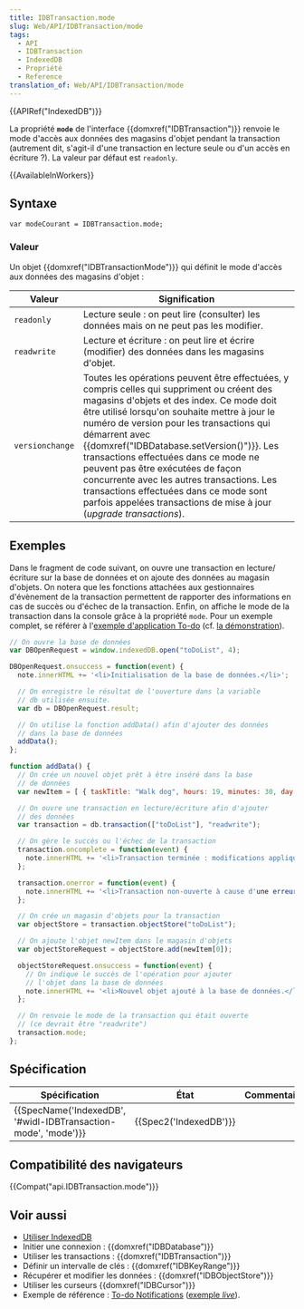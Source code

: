 ```yaml
---
title: IDBTransaction.mode
slug: Web/API/IDBTransaction/mode
tags:
  - API
  - IDBTransaction
  - IndexedDB
  - Propriété
  - Reference
translation_of: Web/API/IDBTransaction/mode
---
```

{{APIRef("IndexedDB")}}

La propriété **`mode`** de l'interface {{domxref("IDBTransaction")}} renvoie le mode d'accès aux données des magasins d'objet pendant la transaction (autrement dit, s'agit-il d'une transaction en lecture seule ou d'un accès en écriture ?). La valeur par défaut est `readonly`.

{{AvailableInWorkers}}

## Syntaxe

    var modeCourant = IDBTransaction.mode;

### Valeur

Un objet {{domxref("IDBTransactionMode")}} qui définit le mode d'accès aux données des magasins d'objet :

| Valeur          | Signification                                                                                                                                                                                                                                                                                                                                                                                                                                                                                                                                              |
| --------------- | ---------------------------------------------------------------------------------------------------------------------------------------------------------------------------------------------------------------------------------------------------------------------------------------------------------------------------------------------------------------------------------------------------------------------------------------------------------------------------------------------------------------------------------------------------------- |
| `readonly`      | Lecture seule : on peut lire (consulter) les données mais on ne peut pas les modifier.                                                                                                                                                                                                                                                                                                                                                                                                                                                                     |
| `readwrite`     | Lecture et écriture : on peut lire et écrire (modifier) des données dans les magasins d'objet.                                                                                                                                                                                                                                                                                                                                                                                                                                                             |
| `versionchange` | Toutes les opérations peuvent être effectuées, y compris celles qui suppriment ou créent des magasins d'objets et des index. Ce mode doit être utilisé lorsqu'on souhaite mettre à jour le numéro de version pour les transactions qui démarrent avec {{domxref("IDBDatabase.setVersion()")}}. Les transactions effectuées dans ce mode ne peuvent pas être exécutées de façon concurrente avec les autres transactions. Les transactions effectuées dans ce mode sont parfois appelées transactions de mise à jour (_upgrade transactions_). |

## Exemples

Dans le fragment de code suivant, on ouvre une transaction en lecture/écriture sur la base de données et on ajoute des données au magasin d'objets. On notera que les fonctions attachées aux gestionnaires d'évènement de la transaction permettent de rapporter des informations en cas de succès ou d'échec de la transaction. Enfin, on affiche le mode de la transaction dans la console grâce à la propriété `mode`. Pour un exemple complet, se référer à l'[exemple d'application To-do](https://github.com/mdn/to-do-notifications/) (cf. [la démonstration](https://mdn.github.io/to-do-notifications/)).

```js
// On ouvre la base de données
var DBOpenRequest = window.indexedDB.open("toDoList", 4);

DBOpenRequest.onsuccess = function(event) {
  note.innerHTML += '<li>Initialisation de la base de données.</li>';

  // On enregistre le résultat de l'ouverture dans la variable
  // db utilisée ensuite.
  var db = DBOpenRequest.result;

  // On utilise la fonction addData() afin d'ajouter des données
  // dans la base de données
  addData();
};

function addData() {
  // On crée un nouvel objet prêt à être inséré dans la base
  // de données
  var newItem = [ { taskTitle: "Walk dog", hours: 19, minutes: 30, day: 24, month: "December", year: 2013, notified: "no" } ];

  // On ouvre une transaction en lecture/écriture afin d'ajouter
  // des données
  var transaction = db.transaction(["toDoList"], "readwrite");

  // On gère le succès ou l'échec de la transaction
  transaction.oncomplete = function(event) {
    note.innerHTML += '<li>Transaction terminée : modifications appliquées.</li>';
  };

  transaction.onerror = function(event) {
    note.innerHTML += '<li>Transaction non-ouverte à cause d'une erreur (duplication d'objet interdite).</li>';
  };

  // On crée un magasin d'objets pour la transaction
  var objectStore = transaction.objectStore("toDoList");

  // On ajoute l'objet newItem dans le magasin d'objets
  var objectStoreRequest = objectStore.add(newItem[0]);

  objectStoreRequest.onsuccess = function(event) {
    // On indique le succès de l'opération pour ajouter
    // l'objet dans la base de données
    note.innerHTML += '<li>Nouvel objet ajouté à la base de données.</li>';
  };

  // On renvoie le mode de la transaction qui était ouverte
  // (ce devrait être "readwrite")
  transaction.mode;
};
```

## Spécification

| Spécification                                                                        | État                         | Commentaires |
| ------------------------------------------------------------------------------------ | ---------------------------- | ------------ |
| {{SpecName('IndexedDB', '#widl-IDBTransaction-mode', 'mode')}} | {{Spec2('IndexedDB')}} |              |

## Compatibilité des navigateurs

{{Compat("api.IDBTransaction.mode")}}

## Voir aussi

- [Utiliser IndexedDB](/fr/docs/Web/API/API_IndexedDB/Using_IndexedDB)
- Initier une connexion : {{domxref("IDBDatabase")}}
- Utiliser les transactions : {{domxref("IDBTransaction")}}
- Définir un intervalle de clés : {{domxref("IDBKeyRange")}}
- Récupérer et modifier les données : {{domxref("IDBObjectStore")}}
- Utiliser les curseurs {{domxref("IDBCursor")}}
- Exemple de référence : [To-do Notifications](https://github.com/mdn/to-do-notifications/tree/gh-pages) ([exemple _live_](https://mdn.github.io/to-do-notifications/)).
